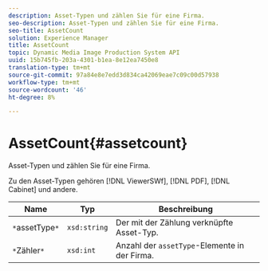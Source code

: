 ```yaml
---
description: Asset-Typen und zählen Sie für eine Firma.
seo-description: Asset-Typen und zählen Sie für eine Firma.
seo-title: AssetCount
solution: Experience Manager
title: AssetCount
topic: Dynamic Media Image Production System API
uuid: 15b745fb-203a-4301-b1ea-8e12ea7450e8
translation-type: tm+mt
source-git-commit: 97a84e8e7edd3d834ca42069eae7c09c00d57938
workflow-type: tm+mt
source-wordcount: '46'
ht-degree: 8%

---
```



# AssetCount{#assetcount}

Asset-Typen und zählen Sie für eine Firma.

Zu den Asset-Typen gehören [!DNL ViewerSWf], [!DNL PDF], [!DNL Cabinet] und andere.

| Name | Typ | Beschreibung |
|---|---|---|
| `*`assetType`*` | `xsd:string` | Der mit der Zählung verknüpfte Asset-Typ. |
| `*`Zähler`*` | `xsd:int` | Anzahl der `assetType`-Elemente in der Firma. |

